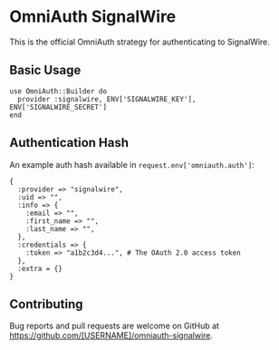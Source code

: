 # OmniAuth SignalWire

This is the official OmniAuth strategy for authenticating to SignalWire.

## Basic Usage

    use OmniAuth::Builder do
      provider :signalwire, ENV['SIGNALWIRE_KEY'], ENV['SIGNALWIRE_SECRET']
    end

## Authentication Hash
An example auth hash available in `request.env['omniauth.auth']`:

```
{
  :provider => "signalwire",
  :uid => "",
  :info => {
    :email => "",
    :first_name => "",
    :last_name => "",
  },
  :credentials => {
    :token => "a1b2c3d4...", # The OAuth 2.0 access token
  },
  :extra = {}
}
```

## Contributing

Bug reports and pull requests are welcome on GitHub at https://github.com/[USERNAME]/omniauth-signalwire.
